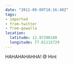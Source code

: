 ```yaml
---
date: "2011-09-09T18:16:40Z"
tags:
- imported
- from-twitter
- from-gowalla
location:
  latitude: 12.97290188
  longitude: 77.61115729
---
```

HAHAHAHAHHA! @ Hint
